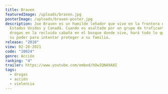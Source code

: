 ```yaml
---
title: Braven
featuredImage: /uploads/braven.jpg
posterImage: /uploads/braven-poster.jpg
description: Joe Braven es un humilde leñador que vive en la frontera entre los
  Estados Unidos y Canadá. Cuando es asaltado por un grupo de traficantes de
  drogas en la recluida cabaña en el bosque donde vive, hará todo lo que está en
  su poder para intentar proteger a su familia.
release: "2018"
view: 02-28-2021
code: "10024"
genre: Acción
ranking: "4"
trailer: https://www.youtube.com/embed/hOwIQNA9A8I
tags:
  - drogas
  - acción
  - violencia
---
```

